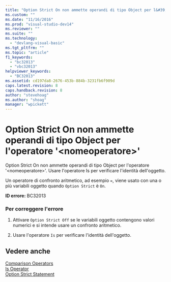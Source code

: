 ```yaml
---
title: "Option Strict On non ammette operandi di tipo Object per l&#39;operatore &#39;&lt;nomeoperatore&gt;&#39; | Microsoft Docs"
ms.custom: ""
ms.date: "11/16/2016"
ms.prod: "visual-studio-dev14"
ms.reviewer: ""
ms.suite: ""
ms.technology: 
  - "devlang-visual-basic"
ms.tgt_pltfrm: ""
ms.topic: "article"
f1_keywords: 
  - "bc32013"
  - "vbc32013"
helpviewer_keywords: 
  - "BC32013"
ms.assetid: cd197da8-2676-453b-884b-3231fb6f909d
caps.latest.revision: 8
caps.handback.revision: 8
author: "stevehoag"
ms.author: "shoag"
manager: "wpickett"
---
```

# Option Strict On non ammette operandi di tipo Object per l&#39;operatore &#39;&lt;nomeoperatore&gt;&#39;
Option Strict On non ammette operandi di tipo Object per l'operatore '\<nomeoperatore\>'. Usare l'operatore Is per verificare l'identità dell'oggetto.  
  
 Un operatore di confronto aritmetico, ad esempio `=`, viene usato con una o più variabili oggetto quando `Option Strict` è `On`.  
  
 **ID errore:** BC32013  
  
### Per correggere l'errore  
  
1.  Attivare `Option Strict Off` se le variabili oggetto contengono valori numerici e si intende usare un confronto aritmetico.  
  
2.  Usare l'operatore `Is` per verificare l'identità dell'oggetto.  
  
## Vedere anche  
 [Comparison Operators](/dotnet/visual-basic/language-reference/operators/comparison-operators)   
 [Is Operator](/dotnet/visual-basic/language-reference/operators/is-operator)   
 [Option Strict Statement](/dotnet/visual-basic/language-reference/statements/option-strict-statement)